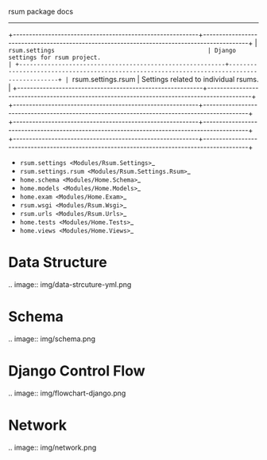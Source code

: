 
rsum package docs
*****************

+----------------------------------------------------------+--------------------------------------------------------------------------------------------+
| `rsum.settings                                           | Django settings for rsum project.                                                          |
+----------------------------------------------------------+--------------------------------------------------------------------------------------------+
| `rsum.settings.rsum                                      | Settings related to individual rsums.                                                      |
+----------------------------------------------------------+--------------------------------------------------------------------------------------------+
+----------------------------------------------------------+--------------------------------------------------------------------------------------------+
+----------------------------------------------------------+--------------------------------------------------------------------------------------------+
+----------------------------------------------------------+--------------------------------------------------------------------------------------------+

* `rsum.settings <Modules/Rsum.Settings>`_
* `rsum.settings.rsum <Modules/Rsum.Settings.Rsum>`_
* `home.schema <Modules/Home.Schema>`_
* `home.models <Modules/Home.Models>`_
* `home.exam <Modules/Home.Exam>`_
* `rsum.wsgi <Modules/Rsum.Wsgi>`_
* `rsum.urls <Modules/Rsum.Urls>`_
* `home.tests <Modules/Home.Tests>`_
* `home.views <Modules/Home.Views>`_

Data Structure
==============

.. image:: img/data-strcuture-yml.png


Schema
======

.. image:: img/schema.png


Django Control Flow
===================

.. image:: img/flowchart-django.png


Network
=======

.. image:: img/network.png
